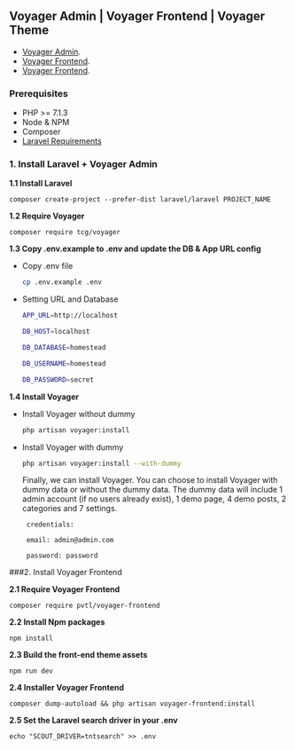 ## Voyager Admin | Voyager Frontend | Voyager Theme


- [Voyager Admin](https://docs.laravelvoyager.com/getting-started/installation).
- [Voyager Frontend](https://github.com/pvtl/voyager-frontend).
- [Voyager Frontend](https://github.com/thedevdojo/voyager-themes).

### Prerequisites

- PHP >= 7.1.3
- Node & NPM
- Composer
- [Laravel Requirements](https://laravel.com/docs/installation)

### 1. Install Laravel + Voyager Admin

__1.1 Install Laravel__

    composer create-project --prefer-dist laravel/laravel PROJECT_NAME
    
__1.2 Require Voyager__
    
    composer require tcg/voyager
    
__1.3 Copy .env.example to .env and update the DB & App URL config__

- Copy .env file   

    ```bash
    cp .env.example .env 
    ``` 
      
- Setting URL and Database 

     ```bash
    APP_URL=http://localhost
    
    DB_HOST=localhost
    
    DB_DATABASE=homestead
    
    DB_USERNAME=homestead
    
    DB_PASSWORD=secret  
    ```
       
__1.4 Install Voyager__

- Install Voyager without dummy

    ```bash
    php artisan voyager:install
    ```
 
 - Install Voyager with dummy
 
    ```bash
    php artisan voyager:install --with-dummy
    ```
    
    Finally, we can install Voyager. You can choose to install Voyager with dummy data or without the dummy data. The dummy data will include 1 admin account (if no users already exist), 1 demo page, 4 demo posts, 2 categories and 7 settings.
 
        credentials:
           
        email: admin@admin.com
     
        password: password
    
###2. Install Voyager Frontend

__2.1 Require Voyager Frontend__

    composer require pvtl/voyager-frontend
 
__2.2 Install Npm packages__
 
    npm install
        
__2.3 Build the front-end theme assets__

    npm run dev
    
__2.4 Installer Voyager Frontend__

    composer dump-autoload && php artisan voyager-frontend:install

__2.5 Set the Laravel search driver in your .env__

    echo "SCOUT_DRIVER=tntsearch" >> .env
